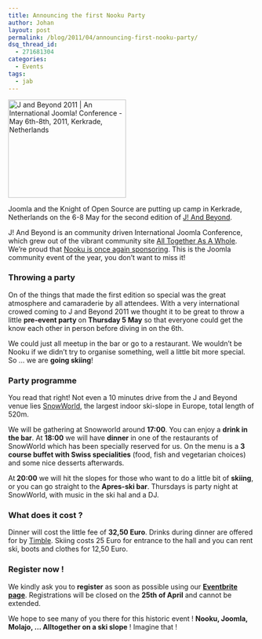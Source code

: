 ```yaml
---
title: Announcing the first Nooku Party
author: Johan
layout: post
permalink: /blog/2011/04/announcing-first-nooku-party/
dsq_thread_id:
  - 271681304
categories:
  - Events
tags:
  - jab
---
```

<a title="J and Beyond 2011 | An International Joomla! Conference - May 6th-8th, 2011, Kerkrade, Netherlands" href="http://jandbeyond.org" target="_blank"><img class="alignright" style="border: 0px initial initial;" src="http://jandbeyond.org/images/stories/banners/JAB_2011_300x250.png" border="0" alt="J and Beyond 2011 | An International Joomla! Conference - May 6th-8th, 2011, Kerkrade, Netherlands" width="240" height="200" /></a>


  <p>
    Joomla and the Knight of Open Source are putting up camp in Kerkrade, Netherlands on the 6-8 May for the second edition of <a href="http://jandbeyond.org/">J! And Beyond</a>.
  </p>
  
  <p>
    J! And Beyond is an community driven International Joomla Conference, which grew out of the vibrant community site <a href="http://www.alltogetherasawhole.org/">All Together As A Whole</a>. We’re proud that <a href="http://jandbeyond.org/sponsors.html">Nooku is once again sponsoring</a>. This is the Joomla community event of the year, you don’t want to miss it!
  </p>
  
  <h3>
    Throwing a party
  </h3>
  
  <p>
    On of the things that made the first edition so special was the great atmosphere and camaraderie by all attendees. With a very international crowed coming to J and Beyond 2011 we thought it to be great to throw a little <strong>pre-event party </strong>on <strong>Thursday 5 May</strong> so that everyone could get the know each other in person before diving in on the 6th.
  </p>
  
  <p>
    We could just all meetup in the bar or go to a restaurant. We wouldn’t be Nooku if we didn’t try to organise something, well a little bit more special. So … we are <strong>going skiing</strong>!
  </p>
  
  <p>
    <!--more-->
  </p>
  
  <h3>
    Party programme
  </h3>
  
  <p>
    You read that right! Not even a 10 minutes drive from the J and Beyond venue lies <a href="http://www.snowworld.com/">SnowWorld</a>, the largest indoor ski-slope in Europe, total length of 520m.
  </p>
  
  <p>
    We will be gathering at Snowworld around <strong>17:00</strong>. You can enjoy a <strong>drink in the bar</strong>. At <strong>18:00</strong> we will have <strong>dinner</strong> in one of the restaurants of SnowWorld which has been specially reserved for us. On the menu is a <strong>3 course buffet with Swiss specialities</strong> (food, fish and vegetarian choices) and some nice desserts afterwards.
  </p>
  
  <p>
    At<strong> 20:00</strong> we will hit the slopes for those who want to do a little bit of <strong>skiing</strong>, or you can go straight to the <strong>Apres-ski bar</strong>. Thursdays is party night at SnowWorld, with music in the ski hal and a DJ.
  </p>
  
  <h3>
    What does it cost ?
  </h3>
  
  <p>
    Dinner will cost the little fee of <strong>32,50 Euro</strong>. Drinks during dinner are offered for by <a href="http://www.timble.net">Timble</a>. Skiing costs 25 Euro for entrance to the hall and you can rent ski, boots and clothes for 12,50 Euro.
  </p>
  
  <h3>
    Register now !
  </h3>
  
  <p>
    We kindly ask you to <strong>register</strong> as soon as possible using our <a href="http://nooku-party.eventbrite.com/"><strong>Eventbrite page</strong></a>. Registrations will be closed on the <strong>25th of April</strong> and cannot be extended.
  </p>
  
  <p>
    We hope to see many of you there for this historic event ! <strong>Nooku, Joomla, Molajo, &#8230; Alltogether on a ski slope</strong> ! Imagine that !
  </p>

